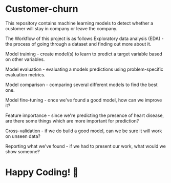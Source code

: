 # Customer-churn
This repository contains machine learning models to detect whether a customer will stay in company or leave the company.

The Workflow of this project is as follows
Exploratory data analysis (EDA) - the process of going through a dataset and finding out more about it.

Model training - create model(s) to learn to predict a target variable based on other variables.

Model evaluation - evaluating a models predictions using problem-specific evaluation metrics.

Model comparison - comparing several different models to find the best one.

Model fine-tuning - once we've found a good model, how can we improve it?

Feature importance - since we're predicting the presence of heart disease, are there some things which are more important for prediction?

Cross-validation - if we do build a good model, can we be sure it will work on unseen data?

Reporting what we've found - if we had to present our work, what would we show someone?

# Happy Coding! 🙂
